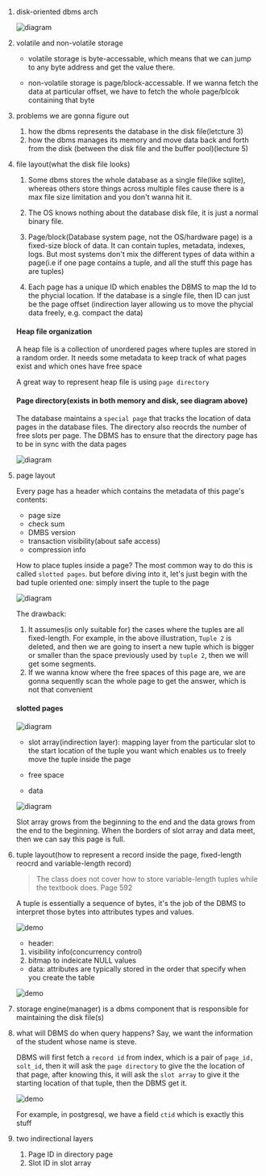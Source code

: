 1. disk-oriented dbms arch
   
   ![diagram](https://github.com/SteveLauC/pic/blob/main/Screenshot%20from%202022-07-18%2011-15-31.png)

2. volatile and non-volatile storage

   * volatile storage is byte-accessable, which means that we can jump to any byte
   address and get the value there.

   * non-volatile storage is page/block-accessable. If we wanna fetch the data
   at particular offset, we have to fetch the whole page/blcok containing that
   byte

3. problems we are gonna figure out 
 
   1. how the dbms represents the database in the disk file(letcture 3)
   2. how the dbms manages its memory and move data back and forth from the disk
   (between the disk file and the buffer pool)(lecture 5)

4. file layout(what the disk file looks)
   
   1. Some dbms stores the whole database as a single file(like sqlite), whereas
   others store things across multiple files cause there is a max file size 
   limitation and you don't wanna hit it.

   2. The OS knows nothing about the database disk file, it is just a normal binary
   file.

   3. Page/block(Database system page, not the OS/hardware page) is a fixed-size
   block of data. It can contain tuples, metadata, indexes, logs. But most systems
   don't mix the different types of data within a page(i.e if one page contains a
   tuple, and all the stuff this page has are tuples)

   4. Each page has a unique ID which enables the DBMS to map the Id to the phycial
   location. If the database is a single file, then ID can just be the page offset
   (indirection layer allowing us to move the phycial data freely, e.g. compact the
   data)

	
   #### Heap file organization
   A heap file is a collection of unordered pages where tuples are stored in a 
   random order. It needs some metadata to keep track of what pages exist and 
   which ones have free space

   A great way to represent heap file is using `page directory`

   #### Page directory(exists in both memory and disk, see diagram above)
   The database maintains a `special page` that tracks the location of data pages
   in the database files. The directory also reocrds the number of free slots per
   page. The DBMS has to ensure that the directory page has to be in sync with
   the data pages

   ![diagram](https://github.com/SteveLauC/pic/blob/main/Screenshot%20from%202022-07-18%2013-25-21.png)


5. page layout
    
   Every page has a header which contains the metadata of this page's contents:
   * page size
   * check sum
   * DMBS version
   * transaction visibility(about safe access)
   * compression info

   How to place tuples inside a page? The most common way to do this is called
   `slotted pages`. but before diving into it, let's just begin with the bad 
   tuple oriented one: simply insert the tuple to the page

   ![diagram](https://github.com/SteveLauC/pic/blob/main/Screenshot%20from%202022-07-18%2013-53-16.png)

   The drawback: 
   1. It assumes(is only suitable for) the cases where the tuples are all 
   fixed-length. For example, in the above illustration, `Tuple 2` is deleted, 
   and then we are going to insert a new tuple which is bigger or smaller than 
   the space previously used by `tuple 2`, then we will get some segments.
   2. If we wanna know where the free spaces of this page are, we are gonna 
   sequently scan the whole page to get the answer, which is not that convenient

   #### slotted pages
   ![diagram](https://github.com/SteveLauC/pic/blob/main/Screenshot%20from%202022-07-18%2013-46-17.png)

   * slot array(indirection layer): mapping layer from the particular slot to
   the start location of the tuple you want which enables us to freely move 
   the tuple inside the page

   * free space

   * data

   ![diagram](https://github.com/SteveLauC/pic/blob/main/Screenshot%20from%202022-07-18%2013-47-39.png)

   Slot array grows from the beginning to the end and the data grows from the end
   to the beginning. When the borders of slot array and data meet, then we can
   say this page is full.

6. tuple layout(how to represent a record inside the page, fixed-length reocrd 
   and variable-length record)

   > The class does not cover how to store variable-length tuples while the 
   textbook does. Page 592

   A tuple is essentially a sequence of bytes, it's the job of the DBMS to 
   interpret those bytes into attributes types and values.

   ![demo](https://github.com/SteveLauC/pic/blob/main/Screenshot%20from%202022-07-18%2014-48-06.png)

   * header: 
   	1. visibility info(concurrency control)
	2. bitmap to indeicate NULL values

   * data: attributes are typically stored in the order that specify when you 
   create the table
   	
	![demo](https://github.com/SteveLauC/pic/blob/main/Screenshot%20from%202022-07-18%2014-52-55.png)

7. storage engine(manager) is a dbms component that is responsible for maintaining
   the disk file(s)

8. what will DBMS do when query happens? Say, we want the information of the student
   whose name is steve.

   DBMS will first fetch a `record id` from index, which is a pair of `page_id, 
   solt_id`, then it will ask the `page directory` to give the the location of 
   that page, after knowing this, it will ask the `slot array` to give it the
   starting location of that tuple, then the DBMS get it.

   ![demo](https://github.com/SteveLauC/pic/blob/main/Screenshot%20from%202022-07-18%2014-28-13.png)

   For example, in postgresql, we have a field `ctid` which is exactly this stuff

9. two indirectional layers
   
   1. Page ID in directory page
   2. Slot ID in slot array

